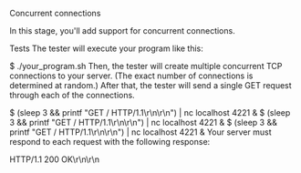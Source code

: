 Concurrent connections 

In this stage, you'll add support for concurrent connections.

Tests
The tester will execute your program like this:

$ ./your_program.sh
Then, the tester will create multiple concurrent TCP connections to your server. (The exact number of connections is determined at random.) After that, the tester will send a single GET request through each of the connections.

$ (sleep 3 && printf "GET / HTTP/1.1\r\n\r\n") | nc localhost 4221 &
$ (sleep 3 && printf "GET / HTTP/1.1\r\n\r\n") | nc localhost 4221 &
$ (sleep 3 && printf "GET / HTTP/1.1\r\n\r\n") | nc localhost 4221 &
Your server must respond to each request with the following response:

HTTP/1.1 200 OK\r\n\r\n